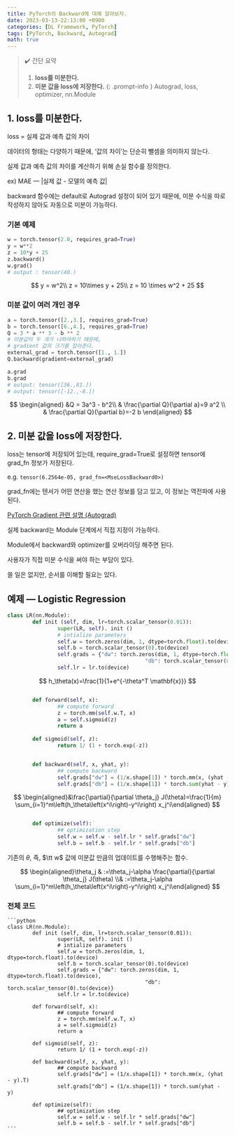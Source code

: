 ```yaml
---
title: PyTorch의 Backward에 대해 알아보자.
date: 2023-03-13-22:13:00 +0900
categories: [DL Framework, PyTorch]
tags: [PyTorch, Backward, Autograd]
math: true
---
```



> ✔️ 간단 요약
> 1. **loss를 미분한다.**
> 2. **미분 값을 loss에 저장한다.**
{: .prompt-info }
> Autograd, loss, optimizer, nn.Module

## 1. **loss를 미분한다.**
    
loss = 실제 값과 예측 값의 차이

데이터의 형태는 다양하기 때문에, ‘값의 차이’는 단순히 뺄셈을 의미하지 않는다.

실제 값과 예측 값의 차이를 계산하기 위해 손실 함수를 정의한다.

ex) MAE — |실제 값 - 모델의 예측 값|

backward 함수에는 default로 Autograd 설정이 되어 있기 때문에, 미분 수식을 따로 작성하지 않아도 자동으로 미분이 가능하다.

### 기본 예제

```python
w = torch.tensor(2.0, requires_grad=True)
y = w**2
z = 10*y + 25
z.backward()
w.grad()
# output : tensor(40.)
```

$$
y = w^2\\
z = 10\times y  + 25\\
z = 10 \times w^2 + 25
$$

### 미분 값이 여러 개인 경우

```python
a = torch.tensor([2.,3.], requires_grad=True)
b = torch.tensor([6.,4.], requires_grad=True)
Q = 3 * a ** 3 - b ** 2
# 미분값이 두 개가 나와야하기 때문에, 
# gradient 값의 크기를 잡아준다.
external_grad = torch.tensor([1., 1.])
Q.backward(gradient=external_grad)

a.grad
b.grad
# output: tensor([36.,81.])
# output: tensor([-12.,-8.])
```

$$
\begin{aligned}
&Q = 3a^3 - b^2\\
& \frac{\partial Q}{\partial a}=9 a^2 \\
& \frac{\partial Q}{\partial b}=-2 b
\end{aligned}
$$
    
## 2. **미분 값을 loss에 저장한다.**
    
loss는 tensor에 저장되어 있는데, require_grad=True로 설정하면 tensor에 grad_fn 정보가 저장된다.

e.g. `tensor(6.2564e-05, grad_fn=<MseLossBackward0>)`

grad_fn에는 텐서가 어떤 연산을 했는 연산 정보를 담고 있고, 이 정보는 역전파에 사용된다.
    

[PyTorch Gradient 관련 설명 (Autograd)](https://gaussian37.github.io/dl-pytorch-gradient/)

실제 backward는 Module 단계에서 직접 지정이 가능하다.

Module에서 backward와 optimizer를 오버라이딩 해주면 된다.

사용자가 직접 미분 수식을 써야 하는 부담이 있다.

쓸 일은 없지만, 순서를 이해할 필요는 있다.

## 예제 — Logistic Regression

```python
class LR(nn.Module):
		def init (self, dim, lr=torch.scalar_tensor(0.01)):
				super(LR, self). init () 
				# intialize parameters
				self.w = torch.zeros(dim, 1, dtype=torch.float).to(device)
				self.b = torch.scalar_tensor(0).to(device)
				self.grads = {"dw": torch.zeros(dim, 1, dtype=torch.float).to(device), 
											"db": torch.scalar_tensor(0).to(device)}
				self.lr = lr.to(device)
```

$$
h_\theta(x)=\frac{1}{1+e^{-\theta^T \mathbf{x}}}
$$

```python

		def forward(self, x): 
				## compute forward
				z = torch.mm(self.w.T, x) 
				a = self.sigmoid(z) 
				return a
		
		def sigmoid(self, z):
				return 1/ (1 + torch.exp(-z))

```

```python

		def backward(self, x, yhat, y): 
				## compute backward
				self.grads["dw"] = (1/x.shape[1]) * torch.mm(x, (yhat - y).T) 
				self.grads["db"] = (1/x.shape[1]) * torch.sum(yhat - y)

```

$$
\begin{aligned}&\frac{\partial}{\partial \theta_j} J(\theta)=\frac{1}{m} \sum_{i=1}^m\left(h_\theta\left(x^i\right)-y^i\right) x_j^i\end{aligned}
$$

```python

		def optimize(self):
				## optimization step
				self.w = self.w - self.lr * self.grads["dw"]
				self.b = self.b - self.lr * self.grads["db"]
```

기존의 $\theta$, 즉, $\tt w$ 값에 미분값 만큼의 업데이트를 수행해주는 함수. 

$$
\begin{aligned}\theta_j & :=\theta_j-\alpha \frac{\partial}{\partial \theta_j} J(\theta) \\& :=\theta_j-\alpha \sum_{i=1}^m\left(h_\theta\left(x^i\right)-y^i\right) x_j^i\end{aligned}
$$

### 전체 코드
    
    ```python
    class LR(nn.Module):
    		def init (self, dim, lr=torch.scalar_tensor(0.01)):
    				super(LR, self). init () 
    				# intialize parameters
    				self.w = torch.zeros(dim, 1, dtype=torch.float).to(device)
    				self.b = torch.scalar_tensor(0).to(device)
    				self.grads = {"dw": torch.zeros(dim, 1, dtype=torch.float).to(device), 
    											"db": torch.scalar_tensor(0).to(device)}
    				self.lr = lr.to(device)
    
    		def forward(self, x): 
    				## compute forward
    				z = torch.mm(self.w.T, x) 
    				a = self.sigmoid(z) 
    				return a
    		
    		def sigmoid(self, z):
    				return 1/ (1 + torch.exp(-z))
    
    		def backward(self, x, yhat, y): 
    				## compute backward
    				self.grads["dw"] = (1/x.shape[1]) * torch.mm(x, (yhat - y).T) 
    				self.grads["db"] = (1/x.shape[1]) * torch.sum(yhat - y)
    
    		def optimize(self):
    				## optimization step
    				self.w = self.w - self.lr * self.grads["dw"]
    				self.b = self.b - self.lr * self.grads["db"]
    ```